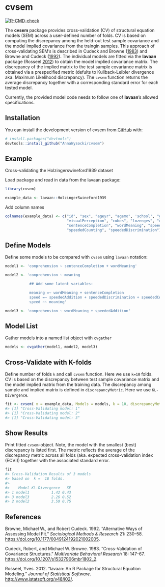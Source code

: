
<!-- README.md is generated from README.Rmd. Please edit that file -->

# cvsem

<!-- badges: start -->

[![R-CMD-check](https://github.com/AnnaWysocki/cvsem/actions/workflows/r.yml/badge.svg)](https://github.com/AnnaWysocki/cvsem/actions/workflows/r.yml)
<!-- badges: end -->

The **cvsem** package provides cross-validation (CV) of structural
equation models (SEM) across a user-defined number of folds. CV is based
on computing the discrepancy among the held-out test sample covariance
and the model implied covariance from the traingin samples. This
approach of cross-validating SEM’s is described in Cudeck and Browne
([1983](#ref-Cudeck1983)) and Browne and Cudeck
([1992](#ref-BrowneCudeck1992)). The individual models are fitted via
the **lavaan** package (Rosseel [2012](#ref-Rosseel2012lavaan)) to
obtain the model implied covariance matrix. The discrepancy of the
implied matrix to the test sample covariance matrix is obtained via a
prespecified metric (defults to Kullback-Leibler divergence aka. Maximum
Likelihood discrepancy). The `cvsem` function returns the average
discrepancy together with a corresponding standard error for each tested
model.

Currently, the provided model code needs to follow one of **lavaan**’s
allowed specifications.

## Installation

You can install the development version of cvsem from
[GitHub](https://github.com/) with:

``` r
# install.packages("devtools")
devtools::install_github("AnnaWysocki/cvsem")
```

## Example

Cross-validating the Holzingerswineford1939 dataset

Load package and read in data from the lavaan package:

``` r
library(cvsem)

example_data <- lavaan::HolzingerSwineford1939
```

Add column names

``` r
colnames(example_data) <- c("id", "sex", "ageyr", "agemo", 'school', "grade",
                            "visualPerception", "cubes", "lozenges", "comprehension",
                            "sentenceCompletion", "wordMeaning", "speededAddition",
                            "speededCounting", "speededDiscrimination")
```

## Define Models

Define some models to be compared with `cvsem` using `lavaan` notation:

``` r
model1 <- 'comprehension ~ sentenceCompletion + wordMeaning'

model2 <- 'comprehension ~ meaning

           ## Add some latent variables:

           meaning =~ wordMeaning + sentenceCompletion
           speed =~ speededAddition + speededDiscrimination + speededCounting
           speed ~~ meaning'

model3 <- 'comprehension ~ wordMeaning + speededAddition'
```

## Model List

Gather models into a named list object with `cvgather`

``` r
models <- cvgather(model1, model2, model3)
```

## Cross-Validate with K-folds

Define number of folds `k` and call `cvsem` function. Here we use `k=10`
folds. CV is based on the discrepancy between test sample covariance
matrix and the model implied matrix from the training data. The
discrepancy among sample and implied matrix is defined in
`discrepancyMetric`. Here we use `KL-Divergence`.

``` r
fit <- cvsem( x = example_data, Models = models, k = 10, discrepancyMetric = "KL-Divergence")
#> [1] "Cross-Validating model: 1"
#> [1] "Cross-Validating model: 2"
#> [1] "Cross-Validating model: 3"
```

## Show Results

Print fitted `cvsem`-object. Note, the model with the smallest (best)
discrepancy is listed first. The metric reflects the average of the
discrepancy metric across all folds (aka. expected cross-validation
index (ECVI)) together with the associated standard error.

``` r
fit
#> Cross-Validation Results of 3 models 
#> based on  k =  10 folds. 
#> 
#>    Model KL-Divergence   SE
#> 1 model1          1.42 0.43
#> 3 model3          2.26 0.52
#> 2 model2          3.50 0.75
```

## References

<!-- What is special about using `README.Rmd` instead of just `README.md`? You can include R chunks like so: -->

<!-- ```{r cars} -->

<!-- summary(cars) -->

<!-- ``` -->

<!-- You'll still need to render `README.Rmd` regularly, to keep `README.md` up-to-date. `devtools::build_readme()` is handy for this. You could also use GitHub Actions to re-render `README.Rmd` every time you push. An example workflow can be found here: <https://github.com/r-lib/actions/tree/v1/examples>. -->

<!-- You can also embed plots, for example: -->

<!-- ```{r pressure, echo = FALSE} -->

<!-- plot(pressure) -->

<!-- ``` -->

<!-- In that case, don't forget to commit and push the resulting figure files, so they display on GitHub and CRAN. -->

<div id="refs" class="references">

<div id="ref-BrowneCudeck1992">

Browne, Michael W., and Robert Cudeck. 1992. “Alternative Ways of
Assessing Model Fit.” *Sociological Methods & Research* 21: 230–58.
<https://doi.org/10.1177/0049124192021002005>.

</div>

<div id="ref-Cudeck1983">

Cudeck, Robert, and Michael W. Browne. 1983. “Cross-Validation of
Covariance Structures.” *Multivariate Behavioral Research* 18: 147–67.
<https://doi.org/10.1207/s15327906mbr1802_2>.

</div>

<div id="ref-Rosseel2012lavaan">

Rosseel, Yves. 2012. “lavaan: An R Package for Structural Equation
Modeling.” *Journal of Statistical Software*.
<http://www.jstatsoft.org/v48/i02/>.

</div>

</div>
